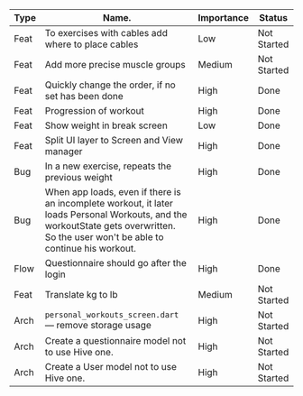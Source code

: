 | Type | Name.                                                  | Importance | Status      |
| ---- | ------------------------------------------------------ | ---------- | ----------- |
| Feat | To exercises with cables add where to place cables     | Low        | Not Started |
| Feat | Add more precise muscle groups                         | Medium     | Not Started |
| Feat | Quickly change the order, if no set has been done      | High       | Done        |
| Feat | Progression of workout                                 | High       | Done        |
| Feat | Show weight in break screen                            | Low        | Done        |
| Feat | Split UI layer to Screen and View manager              | High       | Done        |
| Bug  | In a new exercise, repeats the previous weight         | High       | Done        |
| Bug  | When app loads, even if there is an incomplete workout, it later loads Personal Workouts, and the workoutState gets overwritten. So the user won't be able to continue his workout.                                                        | High       | Done        |
| Flow | Questionnaire should go after the login                | High       | Done        |
| Feat | Translate kg to lb                                     | Medium     | Not Started |
| Arch | `personal_workouts_screen.dart` — remove storage usage | High       | Not Started |
| Arch | Create a questionnaire model not to use Hive one.      | High       | Not Started |
| Arch | Create a User model not to use Hive one.               | High       | Not Started |